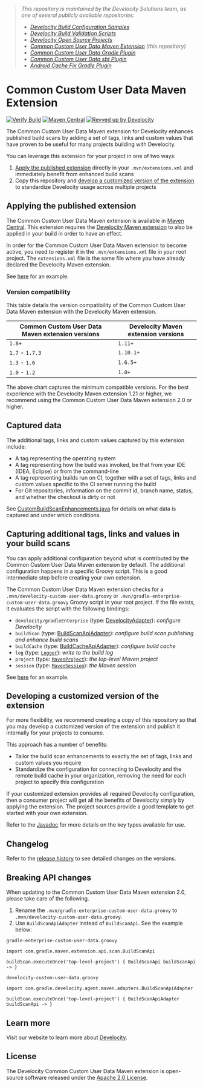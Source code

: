 > _This repository is maintained by the Develocity Solutions team, as one of several publicly available repositories:_
> - _[Develocity Build Configuration Samples][develocity-build-config-samples]_
> - _[Develocity Build Validation Scripts][develocity-build-validation-scripts]_
> - _[Develocity Open Source Projects][develocity-oss-projects]_
> - _[Common Custom User Data Maven Extension][ccud-maven-extension] (this repository)_
> - _[Common Custom User Data Gradle Plugin][ccud-gradle-plugin]_
> - _[Common Custom User Data sbt Plugin][ccud-sbt-plugin]_ 
> - _[Android Cache Fix Gradle Plugin][android-cache-fix-plugin]_

# Common Custom User Data Maven Extension

[![Verify Build](https://github.com/gradle/common-custom-user-data-maven-extension/actions/workflows/build-verification.yml/badge.svg?branch=main)](https://github.com/gradle/common-custom-user-data-maven-extension/actions/workflows/build-verification.yml)
[![Maven Central](https://img.shields.io/maven-central/v/com.gradle/common-custom-user-data-maven-extension)](https://search.maven.org/artifact/com.gradle/common-custom-user-data-maven-extension)
[![Revved up by Develocity](https://img.shields.io/badge/Revved%20up%20by-Develocity-06A0CE?logo=Gradle&labelColor=02303A)](https://ge.solutions-team.gradle.com/scans)

The Common Custom User Data Maven extension for Develocity enhances published build scans
by adding a set of tags, links and custom values that have proven to be useful for many projects building with Develocity.

You can leverage this extension for your project in one of two ways:
1. [Apply the published extension](#applying-the-published-extension) directly in your `.mvn/extensions.xml` and immediately benefit from enhanced build scans
2. Copy this repository and [develop a customized version of the extension](#developing-a-customized-version-of-the-extension) to standardize Develocity usage across multiple projects

## Applying the published extension

The Common Custom User Data Maven extension is available in [Maven Central](https://search.maven.org/artifact/com.gradle/common-custom-user-data-maven-extension). This extension
requires the [Develocity Maven extension](https://search.maven.org/artifact/com.gradle/gradle-enterprise-maven-extension) to also be applied in your build in order to have
an effect.

In order for the Common Custom User Data Maven extension to become active, you need to register it in the `.mvn/extensions.xml` file in your root project. The `extensions.xml` file
is the same file where you have already declared the Develocity Maven extension.

See [here](.mvn/extensions.xml) for an example.

### Version compatibility

This table details the version compatibility of the Common Custom User Data Maven extension with the Develocity Maven extension.

| Common Custom User Data Maven extension versions | Develocity Maven extension versions        |
| ------------------------------------------------ | ------------------------------------------ |
| `1.8+`                                           | `1.11+`                                    |
| `1.7` - `1.7.3`                                  | `1.10.1+`                                  |
| `1.3` - `1.6`                                    | `1.6.5+`                                   |
| `1.0` - `1.2`                                    | `1.0+`                                     |

The above chart captures the minimum compatible versions. For the best experience with the Develocity Maven extension 1.21 or higher, we recommend using the Common Custom User Data Maven extension 2.0 or higher.

## Captured data

The additional tags, links and custom values captured by this extension include:
- A tag representing the operating system
- A tag representing how the build was invoked, be that from your IDE (IDEA, Eclipse) or from the command-line
- A tag representing builds run on CI, together with a set of tags, links and custom values specific to the CI server running the build
- For Git repositories, information on the commit id, branch name, status, and whether the checkout is dirty or not

See [CustomBuildScanEnhancements.java](./src/main/java/com/gradle/CustomBuildScanEnhancements.java) for details on what data is
captured and under which conditions.

## Capturing additional tags, links and values in your build scans

You can apply additional configuration beyond what is contributed by the Common Custom User Data Maven extension by default. The additional configuration happens in a specific
Groovy script. This is a good intermediate step before creating your own extension.

The Common Custom User Data Maven extension checks for a `.mvn/develocity-custom-user-data.groovy` or `.mvn/gradle-enterprise-custom-user-data.groovy` Groovy script in your root project. If the file exists, it evaluates
the script with the following bindings:

- `develocity/gradleEnterprise` (type: [DevelocityAdapter](https://github.com/gradle/develocity-agent-adapters/blob/main/develocity-maven-extension-adapters/src/compatibilityApi/java/com/gradle/develocity/agent/maven/adapters/DevelocityAdapter.java)): _configure Develocity_
- `buildScan` (type: [BuildScanApiAdapter](https://github.com/gradle/develocity-agent-adapters/blob/main/develocity-maven-extension-adapters/src/compatibilityApi/java/com/gradle/develocity/agent/maven/adapters/BuildScanApiAdapter.java)): _configure build scan publishing and enhance build scans_
- `buildCache` (type: [BuildCacheApiAdapter](https://github.com/gradle/develocity-agent-adapters/blob/main/develocity-maven-extension-adapters/src/compatibilityApi/java/com/gradle/develocity/agent/maven/adapters/BuildCacheApiAdapter.java)): _configure build cache_
- `log` (type: [`Logger`](http://www.slf4j.org/apidocs/org/slf4j/Logger.html)): _write to the build log_
- `project` (type: [`MavenProject`](https://maven.apache.org/ref/current/maven-core/apidocs/org/apache/maven/project/MavenProject.html)): _the top-level Maven project_
- `session` (type: [`MavenSession`](https://maven.apache.org/ref/current/maven-core/apidocs/org/apache/maven/execution/MavenSession.html)): _the Maven session_

See [here](.mvn/develocity-custom-user-data.groovy) for an example.

## Developing a customized version of the extension

For more flexibility, we recommend creating a copy of this repository so that you may develop a customized version of the extension and publish it internally for your projects to consume.

This approach has a number of benefits:
- Tailor the build scan enhancements to exactly the set of tags, links and custom values you require
- Standardize the configuration for connecting to Develocity and the remote build cache in your organization, removing the need for each project to specify this configuration

If your customized extension provides all required Develocity configuration, then a consumer project will get all the benefits of Develocity simply by applying the extension. The
project sources provide a good template to get started with your own extension.

Refer to the [Javadoc](https://docs.gradle.com/enterprise/maven-extension/api/) for more details on the key types available for use.

## Changelog

Refer to the [release history](https://github.com/gradle/common-custom-user-data-maven-extension/releases) to see detailed changes on the versions.

## Breaking API changes

When updating to the Common Custom User Data Maven extension 2.0, please take care of the following.

1. Rename the `.mvn/gradle-enterprise-custom-user-data.groovy` to `.mvn/develocity-custom-user-data.groovy`.
2. Use `BuildScanApiAdapter` instead of `BuildScanApi`. See the example below:

`gradle-enterprise-custom-user-data.groovy`
```
import com.gradle.maven.extension.api.scan.BuildScanApi

buildScan.executeOnce('top-level-project') { BuildScanApi buildScanApi -> }
```
`develocity-custom-user-data.groovy`
```
import com.gradle.develocity.agent.maven.adapters.BuildScanApiAdapter

buildScan.executeOnce('top-level-project') { BuildScanApiAdapter buildScanApi -> }
```

## Learn more

Visit our website to learn more about [Develocity][develocity].

## License

The Develocity Common Custom User Data Maven extension is open-source software released under the [Apache 2.0 License][apache-license].

[develocity-build-config-samples]: https://github.com/gradle/develocity-build-config-samples
[develocity-build-validation-scripts]: https://github.com/gradle/gradle-enterprise-build-validation-scripts
[develocity-oss-projects]: https://github.com/gradle/develocity-oss-projects
[ccud-gradle-plugin]: https://github.com/gradle/common-custom-user-data-gradle-plugin
[ccud-maven-extension]: https://github.com/gradle/common-custom-user-data-maven-extension
[ccud-sbt-plugin]: https://github.com/gradle/common-custom-user-data-sbt-plugin
[android-cache-fix-plugin]: https://github.com/gradle/android-cache-fix-gradle-plugin
[develocity]: https://gradle.com/develocity
[apache-license]: https://www.apache.org/licenses/LICENSE-2.0.html
